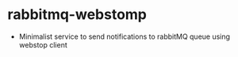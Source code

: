 # rabbitmq-webstomp
- Minimalist service to send notifications to rabbitMQ queue using webstop client

